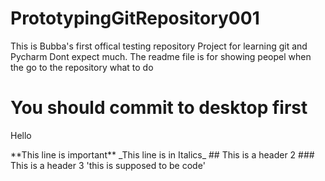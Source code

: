# PrototypingGitRepository001

This is Bubba's first offical testing repository Project for learning git and Pycharm
Dont expect much.
The readme file is for showing peopel when the go to the repository what to do

<h1> You should commit to desktop first </h1>
<p>Hello<p>
 **This line is important**
 _This line is in Italics_ 
## This is a header 2
### This is a header 3
'this is supposed to be code'
